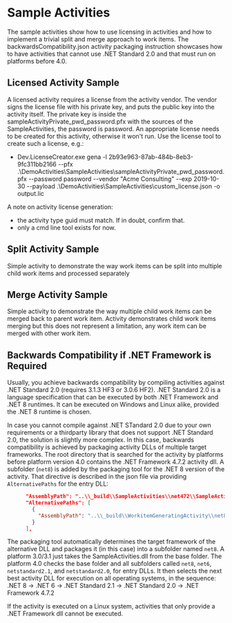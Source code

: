 # Sample Activities

The sample activities show how to use licensing in activities and how to implement a trivial split and merge approach to work items.
The backwardsCompatibility.json activity packaging instruction showcases how to have activities that cannot use .NET Standard 2.0 and that must run on platforms before 4.0.

## Licensed Activity Sample

A licensed activity requires a license from the activity vendor. The vendor signs the license file with his private key, and puts the public key into the activity itself.
The private key is inside the sampleActivityPrivate_pwd_password.pfx with the sources of the SampleActivities, the password is password.
An appropriate license needs to be created for this activity, otherwise it won't run.
Use the license tool to create such a license, e.g.:

- Dev.LicenseCreator.exe gena -l 2b93e963-87ab-484b-8eb3-9fc311bb2166 --pfx .\DemoActivities\SampleActivities\sampleActivityPrivate_pwd_password.pfx --password password --vendor "Acme Consulting" --exp 2019-10-30 --payload .\DemoActivities\SampleActivities\custom_license.json -o output.lic

A note on activity license generation:

- the activity type guid must match. If in doubt, confirm that.
- only a cmd line tool exists for now.

## Split Activity Sample

Simple activity to demonstrate the way work items can be split into multiple child work items and processed separately

## Merge Activity Sample

Simple activity to demonstrate the way multiple child work items can be merged back to parent work item.
Activity demonstrates child work items merging but this does not represent a limitation, any work item can be merged with other work item.

## Backwards Compatibility if .NET Framework is Required

Usually, you achieve backwards compatibility by compiling activities against .NET Standard 2.0 (requires 3.1.3 HF3 or 3.0.6 HF2).
.NET Standard 2.0 is a language specification that can be executed by both .NET Framework and .NET 8 runtimes.
It can be executed on Windows and Linux alike, provided the .NET 8 runtime is chosen.

In case you cannot compile against .NET STandard 2.0 due to your own requirements or a thirdparty library that does not support .NET Standard 2.0, the solution is slightly more complex.
In this case, backwards compatibility is achieved by packaging activity DLLs of multiple target frameworks.
The root directory that is searched for the activity by platforms before platform version 4.0 contains the .NET Framework 4.7.2 activity dll.
A subfolder (`net8`) is added by the packaging tool for the .NET 8 version of the activity.
That directive is described in the json file via providing `AlternativePaths` for the entry DLL:

```json
      "AssemblyPath": "..\\_build\\SampleActivities\\net472\\SampleActivities.dll",
      "AlternativePaths": [
        {
          "AssemblyPath": "..\\_build\\WorkitemGeneratingActivity\\net8.0\\WorkitemGeneratingActivity.dll"
        }
      ],
```

The packaging tool automatically determines the target framework of the alternative DLL and packages it (in this case) into a subfolder named `net8`.
A platform 3.0/3.1 just takes the SampleActivities.dll from the base folder.
The platform 4.0 checks the base folder and all subfolders called `net8`, `net6`, `netstandard2.1`, and `netstandard2.0`, for entry DLLs.
It then selects the next best activity DLL for execution on all operating systems, in the sequence:  
.NET 8 -> .NET 6 -> .NET Standard 2.1 -> .NET Standard 2.0 -> .NET Framework 4.7.2

If the activity is executed on a Linux system, activities that only provide a .NET Framework dll cannot be executed.
